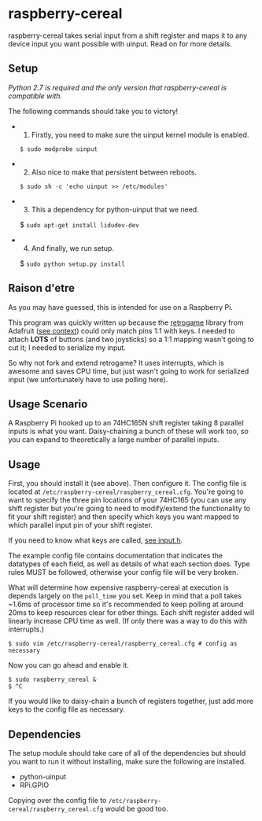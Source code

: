 raspberry-cereal
================

raspberry-cereal takes serial input from a shift register and maps it to any device input you want possible with uinput. Read on for more details.

Setup
-----
*Python 2.7 is required and the only version that raspberry-cereal is compatible with.*

The following commands should take you to victory!
- 1) Firstly, you need to make sure the uinput kernel module is enabled.

	```$ sudo modprobe uinput```

- 2) Also nice to make that persistent between reboots.

	```$ sudo sh -c 'echo uinput >> /etc/modules'```

- 3) This a dependency for python-uinput that we need.

	$ ```sudo apt-get install lidudev-dev```

- 4) And finally, we run setup.

	$ ```sudo python setup.py install```

Raison d'etre
-------------
As you may have guessed, this is intended for use on a Raspberry Pi.

This program was quickly written up because the [retrogame](https://github.com/adafruit/Adafruit-Retrogame) library from Adafruit ([see context](http://learn.adafruit.com/retro-gaming-with-raspberry-pi/overview)) could only match pins 1:1 with keys. I needed to attach <b>LOTS</b> of buttons (and two joysticks) so a 1:1 mapping wasn't going to cut it; I needed to serialize my input.

So why not fork and extend retrogame? It uses interrupts, which is awesome and saves CPU time, but just wasn't going to work for serialized input (we unfortunately have to use polling here).

Usage Scenario
--------------
A Raspberry Pi hooked up to an 74HC165N shift register taking 8 parallel inputs is what you want. Daisy-chaining a bunch of these will work too, so you can expand to theoretically a large number of parallel inputs.

Usage
-----
First, you should install it (see above). Then configure it.
The config file is located at `/etc/raspberry-cereal/raspberry_cereal.cfg`. You're going to want to specify the three pin locations of your 74HC165 (you can use any shift register but you're going to need to modify/extend the functionality to fit your shift register) and then specify which keys you want mapped to which parallel input pin of your shift register.

If you need to know what keys are called, [see input.h](http://lxr.free-electrons.com/source/include/linux/input.h?v=2.6.38).

The example config file contains documentation that indicates the datatypes of each field, as well as details of what each section does. Type rules MUST be followed, otherwise your config file will be very broken.

What will determine how expensive raspberry-cereal at execution is depends largely on the `poll_time` you set. Keep in mind that a poll takes ~1.6ms of processor time so it's recommended to keep polling at around 20ms to keep resources clear for other things. Each shift register added will linearly increase CPU time as well. (If only there was a way to do this with interrupts.)

	$ sudo vim /etc/raspberry-cereal/raspberry_cereal.cfg # config as necessary

Now you can go ahead and enable it.

	$ sudo raspberry_cereal &
	$ ^C

If you would like to daisy-chain a bunch of registers together, just add more keys to the config file as necessary.

Dependencies
------------
The setup module should take care of all of the dependencies but should you want to run it without installing, make sure the following are installed.
* python-uinput
* RPi.GPIO

Copying over the config file to ```/etc/raspberry-cereal/raspberry_cereal.cfg``` would be good too.
